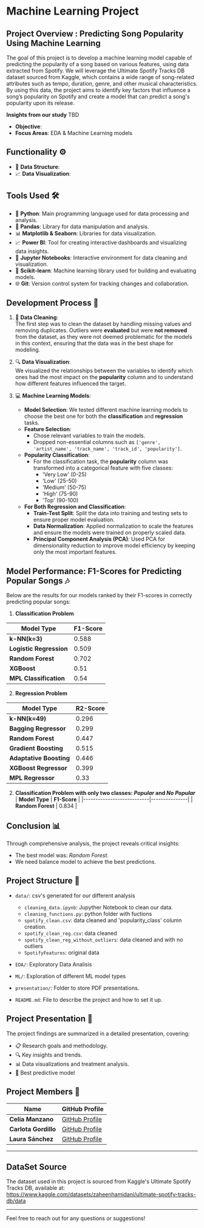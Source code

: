 # Machine Learning Project

## Project Overview : Predicting Song Popularity Using Machine Learning

The goal of this project is to develop a machine learning model capable of predicting the popularity of a song based on various features, using data extracted from Spotify. We will leverage the Ultimate Spotify Tracks DB dataset sourced from Kaggle, which contains a wide range of song-related attributes such as tempo, duration, genre, and other musical characteristics. By using this data, the project aims to identify key factors that influence a song’s popularity on Spotify and create a model that can predict a song's popularity upon its release.


**Insights from our study**
TBD

- **Objective**: 
- **Focus Areas**: EDA & Machine Learning models





## Functionality ⚙️

- 🧹 **Data Structure**: 
- 📈 **Data Visualization**: 

## Tools Used 🛠️

- 🐍 **Python**: Main programming language used for data processing and analysis.
- 🐼 **Pandas**: Library for data manipulation and analysis.
- 📊 **Matplotlib & Seaborn**: Libraries for data visualization.
- 📈 **Power BI**: Tool for creating interactive dashboards and visualizing data insights.
- 📓 **Jupyter Notebooks**: Interactive environment for data cleaning and visualization.
- 🤖 **Scikit-learn**: Machine learning library used for building and evaluating models.
- 🌐 **Git**: Version control system for tracking changes and collaboration.

## Development Process 🚀

1. 🧹 **Data Cleaning**:  
   The first step was to clean the dataset by handling missing values and removing duplicates. Outliers were **evaluated** but were **not removed** from the dataset, as they were not deemed problematic for the models in this context, ensuring that the data was in the best shape for modeling.

2. 🔍 **Data Visualization**:  
   We visualized the relationships between the variables to identify which ones had the most impact on the **popularity** column and to understand how different features influenced the target.

3. 💻 **Machine Learning Models**:  
   - **Model Selection**: We tested different machine learning models to choose the best one for both the **classification** and **regression** tasks.
   - **Feature Selection**:
     - Chose relevant variables to train the models.
     - Dropped non-essential columns such as `['genre', 'artist_name', 'track_name', 'track_id', 'popularity']`.
   - **Popularity Classification**:
     - For the classification task, the **popularity** column was transformed into a categorical feature with five classes:
       - 'Very Low' (0-25)
       - 'Low' (25-50)
       - 'Medium' (50-75)
       - 'High' (75-90)
       - 'Top' (90-100)
   - **For Both Regression and Classification**:
     - **Train-Test Split**: Split the data into training and testing sets to ensure proper model evaluation.
     - **Data Normalization**: Applied normalization to scale the features and ensure the models were trained on properly scaled data.
     - **Principal Component Analysis (PCA)**: Used PCA for dimensionality reduction to improve model efficiency by keeping only the most important features.


## Model Performance: F1-Scores for Predicting Popular Songs 🎶 

Below are the results for our models ranked by their F1-scores in correctly predicting popular songs:

1. **Classification Problem**
   
| **Model Type**            | **F1-Score**  |
|---------------------------|---------------|
| **k-NN(k=3)**                  | 0.588         |
| **Logistic Regression**   | 0.509         |
| **Random Forest**         | 0.702         |
| **XGBoost**               | 0.51          |
| **MPL Classification**    | 0.54          |

2. **Regression Problem**
   
| **Model Type**            | **R2-Score**  |
|---------------------------|---------------|
| **k-NN(k=49)**            | 0.296         |
| **Bagging Regressor**     | 0.299         |
| **Random Forest**         | 0.447         |
| **Gradient Boosting**     | 0.515         |
| **Adaptative Boosting**   | 0.446         |
| **XGBoost Regressor**     | 0.399         |
| **MPL Regressor**         | 0.33          |


2. **Classification Problem with only two classes: *Popular* and *No Popular***
| **Model Type**            | **F1-Score**  |
|---------------------------|---------------|
| **Random Forest**         | 0.834         |


## Conclusion 📊
Through comprehensive analysis, the project reveals critical insights:
 - The best model was: *Random Forest*.
 - We need balance model to achieve the best predictions.




## Project Structure 📁

- `data/`: csv's generated for our different analysis
    - `cleaning_data.ipynb`: Jupyther Notebook to clean our data.
    - `cleaning_functions.py`: python folder with fuctions
    - `spotify_clean.csv`: data cleaned and 'popularity_class' column creation.
    - `spotify_clean_reg.csv`: data cleaned
    - `spotify_clean_reg_without_outliers`: data cleaned and with no outliers
    - `SpotifyFeatures`: original data

- `EDA/`: Exploratory Data Analisis
- `ML/`: Exploration of different ML model types
- `presentation/`:  Folder to store PDF presentations.
- `README.md`: File to describe the project and how to set it up.


## Project Presentation 🎤

The project findings are summarized in a detailed presentation, covering:

- 📋 Research goals and methodology.
- 🔍 Key insights and trends.
- 📊 Data visualizations and treatment analysis.
- 🤖 Best predictive model



## Project Members 👥

| Name       | GitHub Profile                           |
|------------|------------------------------------------|
| **Celia Manzano** | [GitHub Profile](https://github.com/cemanzanoc) |
| **Carlota Gordillo** | [GitHub Profile](https://github.com/carlotagordillo2) |
| **Laura Sánchez** | [GitHub Profile](https://github.com/laurasanchez20) |
----

## DataSet Source
The dataset used in this project is sourced from Kaggle's Ultimate Spotify Tracks DB, available at:
https://www.kaggle.com/datasets/zaheenhamidani/ultimate-spotify-tracks-db/data

---
Feel free to reach out for any questions or suggestions!
